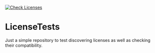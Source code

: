 [![Check Licenses](https://github.com/zimmerml/LicenseTestsWithDefinedLicense/actions/workflows/main.yml/badge.svg?branch=ignore)](https://github.com/zimmerml/LicenseTestsWithDefinedLicense/actions/workflows/main.yml)

# LicenseTests

Just a simple repository to test discovering licenses as well as checking their compatibility.
